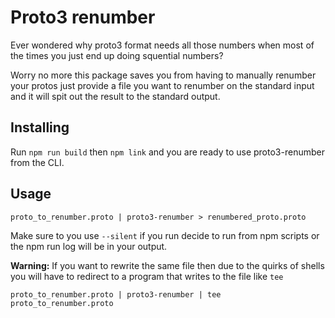 # Proto3 renumber

Ever wondered why proto3 format needs all those numbers when most of the times you just end up doing squential numbers?

Worry no more this package saves you from having to manually renumber your protos just provide a file you want to renumber on the standard input and it will spit out the result to the standard output.

## Installing

Run `npm run build` then `npm link` and you are ready to use proto3-renumber from the CLI.

## Usage

```
proto_to_renumber.proto | proto3-renumber > renumbered_proto.proto
```

Make sure to you use `--silent` if you run decide to run from npm scripts or the npm run log will be in your output.

**Warning:** If you want to rewrite the same file then due to the quirks of shells you will have to redirect to a program that writes to the file like `tee`

```
proto_to_renumber.proto | proto3-renumber | tee proto_to_renumber.proto
```